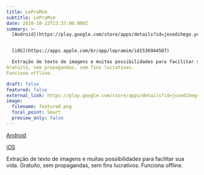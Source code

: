 ```yaml
---
title: LePraMim
subtitle: LePraMim
date: 2020-10-22T13:37:00.000Z
summary: >-
  [Android](https://play.google.com/store/apps/details?id=josedihego.yeux&hl=pt_BR)


  [iOS](https://apps.apple.com/br/app/lepramim/id1536944507)

  Extração de texto de imagens e muitas possibilidades para facilitar sua vida.
Gratuíto, sem propagandas, sem fins lucrativos.
Funciona offline.

draft: false
featured: false
external_link: https://play.google.com/store/apps/details?id=josedihego.yeux&hl=pt_BR
image:
  filename: featured.png
  focal_point: Smart
  preview_only: false
---
```

[Android](https://play.google.com/store/apps/details?id=josedihego.yeux&hl=pt_BR)

[iOS](https://apps.apple.com/br/app/lepramim/id1536944507)

Extração de texto de imagens e muitas possibilidades para facilitar sua vida.
Gratuíto, sem propagandas, sem fins lucrativos.
Funciona offline.
